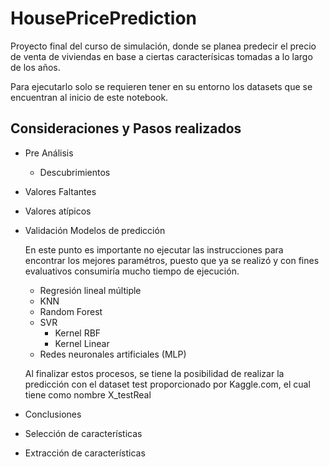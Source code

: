 # HousePricePrediction
Proyecto final del curso de simulación, donde se planea predecir el precio de venta de viviendas en base a ciertas caracterísicas tomadas a lo largo de los años.

Para ejecutarlo solo se requieren tener en su entorno los datasets que se encuentran al inicio de este notebook. 

## Consideraciones y Pasos realizados
* Pre Análisis
  * Descubrimientos
* Valores Faltantes
* Valores atípicos
* Validación Modelos de predicción

  En este punto es importante no ejecutar las instrucciones para encontrar los mejores paramétros, puesto que ya se realizó y con fines evaluativos consumiría mucho tiempo de ejecución.
  
  * Regresión lineal múltiple
  * KNN
  * Random Forest
  * SVR
    + Kernel RBF
    + Kernel Linear
  * Redes neuronales artificiales (MLP)
  
  Al finalizar estos procesos, se tiene la posibilidad de realizar la predicción con el dataset test proporcionado por Kaggle.com, el cual tiene como nombre X_testReal
  
* Conclusiones
* Selección de características
* Extracción de características
